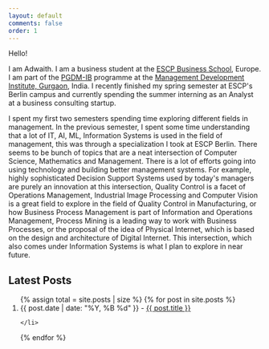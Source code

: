 ```yaml
---
layout: default
comments: false
order: 1
---
```


Hello!

I am Adwaith. I am a business student at the [ESCP Business School](https://escp.eu/programmes/master-in-management), Europe. I am part of the [PGDM-IB](https://www.mdi.ac.in/programmes/post-graduate-diploma-in-management-international-business-pgdm-ib) programme at the [Management Development Institute, Gurgaon](https://www.mdi.ac.in/), India. I recently finished my spring semester at ESCP's Berlin campus and currently spending the summer interning as an Analyst at a business consulting startup.

I spent my first two semesters spending time exploring different fields in management. In the previous semester, I spent some time understanding that a lot of IT, AI, ML, Information Systems is used in the field of management, this was through a specialization I took at ESCP Berlin. There seems to be bunch of topics that are a neat intersection of Computer Science, Mathematics and Management. There is a lot of efforts going into using technology and building better management systems. For example, highly sophisticated Decision Support Systems used by today's managers are purely an innovation at this intersection, Quality Control is a facet of Operations Management, Industrial Image Processing and Computer Vision is a great field to explore in the field of Quality Control in Manufacturing, or how Business Process Management is part of Information and Operations Management, Process Mining is a leading way to work with Business Processes, or the proposal of the idea of Physical Internet, which is based on the design and architecture of Digital Internet. This intersection, which also comes under Information Systems is what I plan to explore in near future.

## Latest Posts

<ol>
{% assign total = site.posts | size %}
  {% for post in site.posts %}
    <li>
      <span>{{ post.date | date: "%Y, %B %d" }} - </span>
      <a href="{{ post.url | relative_url }}">{{ post.title }}</a>
      
    </li>
  {% endfor %}
</ol>